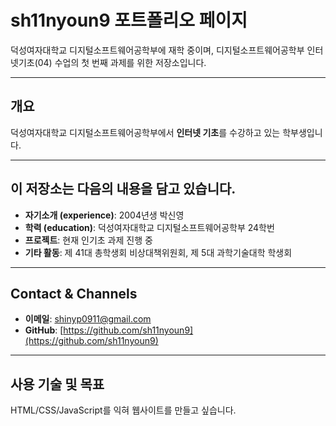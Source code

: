# sh11nyoun9 포트폴리오 페이지

덕성여자대학교 디지털소프트웨어공학부에 재학 중이며, 디지털소프트웨어공학부 인터넷기초(04) 수업의 첫 번째 과제를 위한 저장소입니다.

---

## 개요

덕성여자대학교 디지털소프트웨어공학부에서 **인터넷 기초**를 수강하고 있는 학부생입니다.

---

## 이 저장소는 다음의 내용을 담고 있습니다.

- **자기소개 (experience)**: 2004년생 박신영
- **학력 (education)**: 덕성여자대학교 디지털소프트웨어공학부 24학번
- **프로젝트**: 현재 인기초 과제 진행 중
- **기타 활동**: 제 41대 총학생회 비상대책위원회, 제 5대 과학기술대학 학생회 <Delta>

---

## Contact & Channels

- **이메일**: shinyp0911@gmail.com
- **GitHub**: [https://github.com/sh11nyoun9](https://github.com/sh11nyoun9)

---

## 사용 기술 및 목표

HTML/CSS/JavaScript를 익혀 웹사이트를 만들고 싶습니다.

